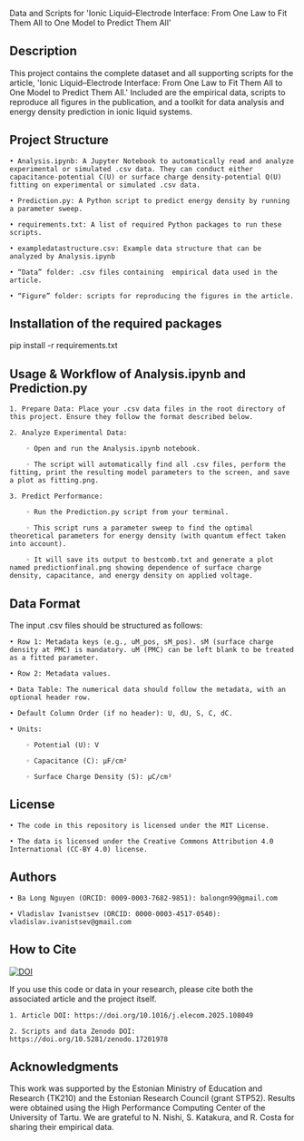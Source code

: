 Data and Scripts for 'Ionic Liquid–Electrode Interface: From One Law to Fit Them All to One Model to Predict Them All'

## Description

This project contains the complete dataset and all supporting scripts for the article, 'Ionic Liquid–Electrode Interface: From One Law to Fit Them All to One Model to Predict Them All.' Included are the empirical data, scripts to reproduce all figures in the publication, and a toolkit for data analysis and energy density prediction in ionic liquid systems.

## Project Structure

    • Analysis.ipynb: A Jupyter Notebook to automatically read and analyze experimental or simulated .csv data. They can conduct either capacitance-potential C(U) or surface charge density-potential Q(U) fitting on experimental or simulated .csv data.
    
    • Prediction.py: A Python script to predict energy density by running a parameter sweep.
    
    • requirements.txt: A list of required Python packages to run these scripts.
    
    • exampledatastructure.csv: Example data structure that can be analyzed by Analysis.ipynb
    
    • “Data” folder: .csv files containing  empirical data used in the article.
    
    • “Figure” folder: scripts for reproducing the figures in the article.
    
    
## Installation of the required packages

pip install -r requirements.txt

## Usage & Workflow of Analysis.ipynb and Prediction.py

    1. Prepare Data: Place your .csv data files in the root directory of this project. Ensure they follow the format described below.
    
    2. Analyze Experimental Data:
    
        ◦ Open and run the Analysis.ipynb notebook.
        
        ◦ The script will automatically find all .csv files, perform the fitting, print the resulting model parameters to the screen, and save a plot as fitting.png.
        
    3. Predict Performance:
    
        ◦ Run the Prediction.py script from your terminal.
        
        ◦ This script runs a parameter sweep to find the optimal theoretical parameters for energy density (with quantum effect taken into account).
        
        ◦ It will save its output to bestcomb.txt and generate a plot named predictionfinal.png showing dependence of surface charge density, capacitance, and energy density on applied voltage.
        
        
## Data Format

The input .csv files should be structured as follows:

    • Row 1: Metadata keys (e.g., uM_pos, sM_pos). sM (surface charge density at PMC) is mandatory. uM (PMC) can be left blank to be treated as a fitted parameter.
    
    • Row 2: Metadata values.
    
    • Data Table: The numerical data should follow the metadata, with an optional header row.
    
    • Default Column Order (if no header): U, dU, S, C, dC.
    
    • Units:
    
        ◦ Potential (U): V
        
        ◦ Capacitance (C): μF/cm²
        
        ◦ Surface Charge Density (S): μC/cm²
        
        
## License

    • The code in this repository is licensed under the MIT License.
    
    • The data is licensed under the Creative Commons Attribution 4.0 International (CC-BY 4.0) license.
    
    
## Authors

    • Ba Long Nguyen (ORCID: 0009-0003-7682-9851): balongn99@gmail.com
    
    • Vladislav Ivanistsev (ORCID: 0000-0003-4517-0540): vladislav.ivanistsev@gmail.com
    
    
## How to Cite

[![DOI](https://zenodo.org/badge/1063962838.svg)](https://doi.org/10.5281/zenodo.17201978)

If you use this code or data in your research, please cite both the associated article and the project itself.

    1. Article DOI: https://doi.org/10.1016/j.elecom.2025.108049

    2. Scripts and data Zenodo DOI: https://doi.org/10.5281/zenodo.17201978


## Acknowledgments

This work was supported by the Estonian Ministry of Education and Research (TK210) and the Estonian Research Council (grant STP52). Results were obtained using the High Performance Computing Center of the University of Tartu. We are grateful to N. Nishi, S. Katakura, and R. Costa for sharing their empirical data.

